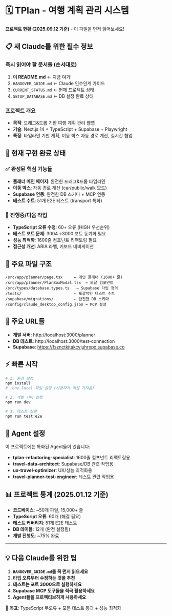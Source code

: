 # 🗓️ TPlan - 여행 계획 관리 시스템

**프로젝트 현황 (2025.09.12 기준)** - 이 파일을 먼저 읽어보세요!

## 📋 새 Claude를 위한 필수 정보

### **즉시 읽어야 할 문서들 (순서대로)**
1. **이 README.md** ← 지금 여기!
2. `HANDOVER_GUIDE.md` ← Claude 인수인계 가이드  
3. `CURRENT_STATUS.md` ← 현재 프로젝트 상태
4. `SETUP_DATABASE.md` ← DB 설정 완료 상태

### **프로젝트 개요**
- **목적**: 드래그&드롭 기반 여행 계획 관리 웹앱
- **기술**: Next.js 14 + TypeScript + Supabase + Playwright
- **특징**: 타임라인 기반 계획, 이동 박스 자동 경로 계산, 실시간 협업

## 🚀 현재 구현 완료 상태

### ✅ **완성된 핵심 기능들**
- **플래너 메인 페이지**: 완전한 드래그&드롭 타임라인
- **이동 박스**: 자동 경로 계산 (car/public/walk 모드)
- **Supabase 연동**: 완전한 DB 스키마 + MCP 연동
- **테스트 수트**: 51개 E2E 테스트 (transport 특화)

### 🔧 **진행중/다음 작업**
- **TypeScript 오류 수정**: 60+ 오류 (HIGH 우선순위)
- **테스트 포트 문제**: 3004→3000 포트 동기화 필요
- **성능 최적화**: 1600줄 컴포넌트 리팩토링 필요
- **접근성 개선**: ARIA 라벨, 키보드 네비게이션

## 📁 주요 파일 구조

```
/src/app/planner/page.tsx     ← 메인 플래너 (1600+ 줄)
/src/app/planner/PlanBoxModal.tsx  ← 모달 컴포넌트
/src/types/database.types.ts   ← Supabase 타입 정의
/tests/                       ← 포괄적인 테스트 수트
/supabase/migrations/         ← 완전한 DB 스키마
/config/claude_desktop_config.json ← MCP 설정
```

## 🔗 주요 URL들

- **개발 서버**: http://localhost:3000/planner
- **DB 테스트**: http://localhost:3000/test-connection  
- **Supabase**: https://fsznctkjtakcvjuhrxpx.supabase.co

## ⚡ 빠른 시작

```bash
# 1. 환경 설정
npm install
# .env.local 파일 설정 (사용자가 직접 가져옴)

# 2. 개발 서버 실행
npm run dev

# 3. 테스트 실행
npm run test:e2e
```

## 🤖 Agent 설정

이 프로젝트에는 특화된 Agent들이 있습니다:
- **tplan-refactoring-specialist**: 1600줄 컴포넌트 리팩토링용
- **travel-data-architect**: Supabase/DB 관련 작업용  
- **ux-travel-optimizer**: UX/성능 최적화용
- **travel-planner-test-engineer**: 테스트 관련 작업용

## 📊 프로젝트 통계 (2025.01.12 기준)

- **코드베이스**: ~50개 파일, 15,000+ 줄
- **TypeScript 오류**: 60개 (해결 필요)
- **테스트 커버리지**: 51개 E2E 테스트  
- **DB 테이블**: 12개 (완전 설정됨)
- **개발 진행도**: ~75% 완료

---

## 💡 다음 Claude를 위한 팁

1. **`HANDOVER_GUIDE.md`를 꼭 먼저 읽으세요**
2. **타입 오류부터 수정하는 것을 추천**
3. **테스트는 포트 3000으로 실행하세요**
4. **Supabase MCP 도구들을 적극 활용하세요**
5. **Agent들을 프로액티브하게 사용하세요**

🎯 **목표**: TypeScript 무오류 + 모든 테스트 통과 + 성능 최적화